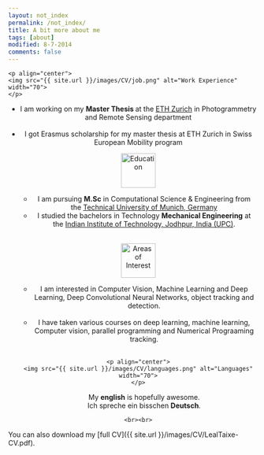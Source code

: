 ```yaml
---
layout: not_index
permalink: /not_index/
title: A bit more about me
tags: [about]
modified: 8-7-2014
comments: false
---
```



<section>

    <p align="center">
    <img src="{{ site.url }}/images/CV/job.png" alt="Work Experience"  width="70">
    </p>
  <div style="text-align:center"><ul>
  <li>I am working on my  <strong>Master Thesis </strong> at the <a href="https://www.ethz.ch/en.html" target="_blank">ETH Zurich</a> in Photogrammetry and Remote Sensing department</li>
  <br>
  <li>I got Erasmus scholarship for my master thesis at ETH Zurich in Swiss European Mobility program 
  
  
  <p align="center">
    <img src="{{ site.url }}/images/CV/education.png" alt="Education" width="70">
    </p>
  <div style="text-align:center"><ul><li>I am pursuing <strong>M.Sc</strong> in Computational Science & Engineering from the <a href="http://www.tum.de">Technical University of Munich, Germany</a> </li>
  
 <li> I studied the bachelors in Technology <strong>Mechanical Engineering</strong> at the <a href="http://www.iitj.ac.in">Indian Institute of Technology, Jodhpur, India (UPC)</a>.</li> 
 
</ul> </div>

<br>

  <p align="center">
    <img src="{{ site.url }}/images/CV/pencil.png" alt="Areas of Interest" width="70">
    </p>
  <div style="text-align:center"><ul><li>I am interested in Computer Vision, Machine Learning and Deep Learning, Deep Convolutional Neural Networks, object tracking and detection. </li>
    <br>

 <li> I have taken various courses on deep learning, machine learning, Computer vision, parallel programming and Numerical Prograaming tracking.</li> 
 
</ul> </div>


  <br>
  
    <p align="center">
    <img src="{{ site.url }}/images/CV/languages.png" alt="Languages" width="70">
    </p>
  <div style="text-align:center"><ul>
My <strong>english</strong> is hopefully awesome.
 <br>
Ich spreche ein bisschen <strong>Deutsch</strong>.
</ul> </div>

    
    <br><br>
</section>

    
    
You can also download my [full CV]({{ site.url }}/images/CV/LealTaixe-CV.pdf).

